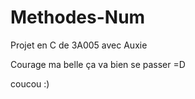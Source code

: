 # Methodes-Num
Projet en C de 3A005 avec Auxie

Courage ma belle ça va bien se passer =D

coucou :) 
